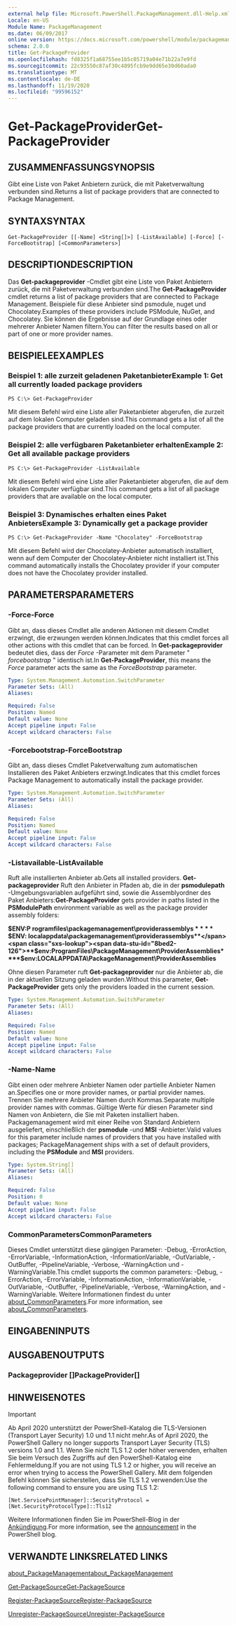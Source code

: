 ```yaml
---
external help file: Microsoft.PowerShell.PackageManagement.dll-Help.xml
Locale: en-US
Module Name: PackageManagement
ms.date: 06/09/2017
online version: https://docs.microsoft.com/powershell/module/packagemanagement/get-packageprovider?view=powershell-7.2&WT.mc_id=ps-gethelp
schema: 2.0.0
title: Get-PackageProvider
ms.openlocfilehash: fd8325f1a68755ee1b5c05719a04e71b22a7e9fd
ms.sourcegitcommit: 22c93550c87af30c4895fcb9e9dd65e30d60ada0
ms.translationtype: MT
ms.contentlocale: de-DE
ms.lasthandoff: 11/19/2020
ms.locfileid: "99596152"
---
```

# <span data-ttu-id="8bed2-102">Get-PackageProvider</span><span class="sxs-lookup"><span data-stu-id="8bed2-102">Get-PackageProvider</span></span>

## <span data-ttu-id="8bed2-103">ZUSAMMENFASSUNG</span><span class="sxs-lookup"><span data-stu-id="8bed2-103">SYNOPSIS</span></span>
<span data-ttu-id="8bed2-104">Gibt eine Liste von Paket Anbietern zurück, die mit Paketverwaltung verbunden sind.</span><span class="sxs-lookup"><span data-stu-id="8bed2-104">Returns a list of package providers that are connected to Package Management.</span></span>

## <span data-ttu-id="8bed2-105">SYNTAX</span><span class="sxs-lookup"><span data-stu-id="8bed2-105">SYNTAX</span></span>

```
Get-PackageProvider [[-Name] <String[]>] [-ListAvailable] [-Force] [-ForceBootstrap] [<CommonParameters>]
```

## <span data-ttu-id="8bed2-106">DESCRIPTION</span><span class="sxs-lookup"><span data-stu-id="8bed2-106">DESCRIPTION</span></span>

<span data-ttu-id="8bed2-107">Das **Get-packageprovider** -Cmdlet gibt eine Liste von Paket Anbietern zurück, die mit Paketverwaltung verbunden sind.</span><span class="sxs-lookup"><span data-stu-id="8bed2-107">The **Get-PackageProvider** cmdlet returns a list of package providers that are connected to Package Management.</span></span>
<span data-ttu-id="8bed2-108">Beispiele für diese Anbieter sind psmodule, nuget und Chocolatey.</span><span class="sxs-lookup"><span data-stu-id="8bed2-108">Examples of these providers include PSModule, NuGet, and Chocolatey.</span></span>
<span data-ttu-id="8bed2-109">Sie können die Ergebnisse auf der Grundlage eines oder mehrerer Anbieter Namen filtern.</span><span class="sxs-lookup"><span data-stu-id="8bed2-109">You can filter the results based on all or part of one or more provider names.</span></span>

## <span data-ttu-id="8bed2-110">BEISPIELE</span><span class="sxs-lookup"><span data-stu-id="8bed2-110">EXAMPLES</span></span>

### <span data-ttu-id="8bed2-111">Beispiel 1: alle zurzeit geladenen Paketanbieter</span><span class="sxs-lookup"><span data-stu-id="8bed2-111">Example 1: Get all currently loaded package providers</span></span>

```
PS C:\> Get-PackageProvider
```

<span data-ttu-id="8bed2-112">Mit diesem Befehl wird eine Liste aller Paketanbieter abgerufen, die zurzeit auf dem lokalen Computer geladen sind.</span><span class="sxs-lookup"><span data-stu-id="8bed2-112">This command gets a list of all the package providers that are currently loaded on the local computer.</span></span>

### <span data-ttu-id="8bed2-113">Beispiel 2: alle verfügbaren Paketanbieter erhalten</span><span class="sxs-lookup"><span data-stu-id="8bed2-113">Example 2: Get all available package providers</span></span>

```
PS C:\> Get-PackageProvider -ListAvailable
```

<span data-ttu-id="8bed2-114">Mit diesem Befehl wird eine Liste aller Paketanbieter abgerufen, die auf dem lokalen Computer verfügbar sind.</span><span class="sxs-lookup"><span data-stu-id="8bed2-114">This command gets a list of all package providers that are available on the local computer.</span></span>

### <span data-ttu-id="8bed2-115">Beispiel 3: Dynamisches erhalten eines Paket Anbieters</span><span class="sxs-lookup"><span data-stu-id="8bed2-115">Example 3: Dynamically get a package provider</span></span>

```
PS C:\> Get-PackageProvider -Name "Chocolatey" -ForceBootstrap
```

<span data-ttu-id="8bed2-116">Mit diesem Befehl wird der Chocolatey-Anbieter automatisch installiert, wenn auf dem Computer der Chocolatey-Anbieter nicht installiert ist.</span><span class="sxs-lookup"><span data-stu-id="8bed2-116">This command automatically installs the Chocolatey provider if your computer does not have the Chocolatey provider installed.</span></span>

## <span data-ttu-id="8bed2-117">PARAMETERS</span><span class="sxs-lookup"><span data-stu-id="8bed2-117">PARAMETERS</span></span>

### <span data-ttu-id="8bed2-118">-Force</span><span class="sxs-lookup"><span data-stu-id="8bed2-118">-Force</span></span>

<span data-ttu-id="8bed2-119">Gibt an, dass dieses Cmdlet alle anderen Aktionen mit diesem Cmdlet erzwingt, die erzwungen werden können.</span><span class="sxs-lookup"><span data-stu-id="8bed2-119">Indicates that this cmdlet forces all other actions with this cmdlet that can be forced.</span></span>
<span data-ttu-id="8bed2-120">In **Get-packageprovider** bedeutet dies, dass der *Force* -Parameter mit dem Parameter " *forcebootstrap* " identisch ist.</span><span class="sxs-lookup"><span data-stu-id="8bed2-120">In **Get-PackageProvider**, this means the *Force* parameter acts the same as the *ForceBootstrap* parameter.</span></span>

```yaml
Type: System.Management.Automation.SwitchParameter
Parameter Sets: (All)
Aliases:

Required: False
Position: Named
Default value: None
Accept pipeline input: False
Accept wildcard characters: False
```

### <span data-ttu-id="8bed2-121">-Forcebootstrap</span><span class="sxs-lookup"><span data-stu-id="8bed2-121">-ForceBootstrap</span></span>

<span data-ttu-id="8bed2-122">Gibt an, dass dieses Cmdlet Paketverwaltung zum automatischen Installieren des Paket Anbieters erzwingt.</span><span class="sxs-lookup"><span data-stu-id="8bed2-122">Indicates that this cmdlet forces Package Management to automatically install the package provider.</span></span>

```yaml
Type: System.Management.Automation.SwitchParameter
Parameter Sets: (All)
Aliases:

Required: False
Position: Named
Default value: None
Accept pipeline input: False
Accept wildcard characters: False
```

### <span data-ttu-id="8bed2-123">-Listavailable</span><span class="sxs-lookup"><span data-stu-id="8bed2-123">-ListAvailable</span></span>

<span data-ttu-id="8bed2-124">Ruft alle installierten Anbieter ab.</span><span class="sxs-lookup"><span data-stu-id="8bed2-124">Gets all installed providers.</span></span>
<span data-ttu-id="8bed2-125">**Get-packageprovider** Ruft den Anbieter in Pfaden ab, die in der **psmodulepath** -Umgebungsvariablen aufgeführt sind, sowie die Assemblyordner des Paket Anbieters:</span><span class="sxs-lookup"><span data-stu-id="8bed2-125">**Get-PackageProvider** gets provider in paths listed in the **PSModulePath** environment variable as well as the package provider assembly folders:</span></span>

<span data-ttu-id="8bed2-126">**$ENV:P rogramfiles\packagemanagement\providerassemblys \* \* \* \* $ENV: localappdata\packagemanagement\providerassemblys**</span><span class="sxs-lookup"><span data-stu-id="8bed2-126">**$env:ProgramFiles\PackageManagement\ProviderAssemblies\*\*\*\*$env:LOCALAPPDATA\PackageManagement\ProviderAssemblies**</span></span>

<span data-ttu-id="8bed2-127">Ohne diesen Parameter ruft **Get-packageprovider** nur die Anbieter ab, die in der aktuellen Sitzung geladen wurden.</span><span class="sxs-lookup"><span data-stu-id="8bed2-127">Without this parameter, **Get-PackageProvider** gets only the providers loaded in the current session.</span></span>

```yaml
Type: System.Management.Automation.SwitchParameter
Parameter Sets: (All)
Aliases:

Required: False
Position: Named
Default value: None
Accept pipeline input: False
Accept wildcard characters: False
```

### <span data-ttu-id="8bed2-128">-Name</span><span class="sxs-lookup"><span data-stu-id="8bed2-128">-Name</span></span>

<span data-ttu-id="8bed2-129">Gibt einen oder mehrere Anbieter Namen oder partielle Anbieter Namen an.</span><span class="sxs-lookup"><span data-stu-id="8bed2-129">Specifies one or more provider names, or partial provider names.</span></span>
<span data-ttu-id="8bed2-130">Trennen Sie mehrere Anbieter Namen durch Kommas.</span><span class="sxs-lookup"><span data-stu-id="8bed2-130">Separate multiple provider names with commas.</span></span>
<span data-ttu-id="8bed2-131">Gültige Werte für diesen Parameter sind Namen von Anbietern, die Sie mit Paketen installiert haben. Packagemanagement wird mit einer Reihe von Standard Anbietern ausgeliefert, einschließlich der **psmodule** -und **MSI** -Anbieter.</span><span class="sxs-lookup"><span data-stu-id="8bed2-131">Valid values for this parameter include names of providers that you have installed with packages; PackageManagement ships with a set of default providers, including the **PSModule** and **MSI** providers.</span></span>

```yaml
Type: System.String[]
Parameter Sets: (All)
Aliases:

Required: False
Position: 0
Default value: None
Accept pipeline input: False
Accept wildcard characters: False
```

### <span data-ttu-id="8bed2-132">CommonParameters</span><span class="sxs-lookup"><span data-stu-id="8bed2-132">CommonParameters</span></span>

<span data-ttu-id="8bed2-133">Dieses Cmdlet unterstützt diese gängigen Parameter: -Debug, -ErrorAction, -ErrorVariable, -InformationAction, -InformationVariable, -OutVariable, -OutBuffer, -PipelineVariable, -Verbose, -WarningAction und -WarningVariable.</span><span class="sxs-lookup"><span data-stu-id="8bed2-133">This cmdlet supports the common parameters: -Debug, -ErrorAction, -ErrorVariable, -InformationAction, -InformationVariable, -OutVariable, -OutBuffer, -PipelineVariable, -Verbose, -WarningAction, and -WarningVariable.</span></span> <span data-ttu-id="8bed2-134">Weitere Informationen findest du unter [about_CommonParameters](https://go.microsoft.com/fwlink/?LinkID=113216).</span><span class="sxs-lookup"><span data-stu-id="8bed2-134">For more information, see [about_CommonParameters](https://go.microsoft.com/fwlink/?LinkID=113216).</span></span>

## <span data-ttu-id="8bed2-135">EINGABEN</span><span class="sxs-lookup"><span data-stu-id="8bed2-135">INPUTS</span></span>

## <span data-ttu-id="8bed2-136">AUSGABEN</span><span class="sxs-lookup"><span data-stu-id="8bed2-136">OUTPUTS</span></span>

### <span data-ttu-id="8bed2-137">Packageprovider []</span><span class="sxs-lookup"><span data-stu-id="8bed2-137">PackageProvider[]</span></span>

## <span data-ttu-id="8bed2-138">HINWEISE</span><span class="sxs-lookup"><span data-stu-id="8bed2-138">NOTES</span></span>

> [!IMPORTANT]
> <span data-ttu-id="8bed2-139">Ab April 2020 unterstützt der PowerShell-Katalog die TLS-Versionen (Transport Layer Security) 1.0 und 1.1 nicht mehr.</span><span class="sxs-lookup"><span data-stu-id="8bed2-139">As of April 2020, the PowerShell Gallery no longer supports Transport Layer Security (TLS) versions 1.0 and 1.1.</span></span> <span data-ttu-id="8bed2-140">Wenn Sie nicht TLS 1.2 oder höher verwenden, erhalten Sie beim Versuch des Zugriffs auf den PowerShell-Katalog eine Fehlermeldung.</span><span class="sxs-lookup"><span data-stu-id="8bed2-140">If you are not using TLS 1.2 or higher, you will receive an error when trying to access the PowerShell Gallery.</span></span> <span data-ttu-id="8bed2-141">Mit dem folgenden Befehl können Sie sicherstellen, dass Sie TLS 1.2 verwenden:</span><span class="sxs-lookup"><span data-stu-id="8bed2-141">Use the following command to ensure you are using TLS 1.2:</span></span>
>
> `[Net.ServicePointManager]::SecurityProtocol = [Net.SecurityProtocolType]::Tls12`
>
> <span data-ttu-id="8bed2-142">Weitere Informationen finden Sie im PowerShell-Blog in der [Ankündigung](https://devblogs.microsoft.com/powershell/powershell-gallery-tls-support/).</span><span class="sxs-lookup"><span data-stu-id="8bed2-142">For more information, see the [announcement](https://devblogs.microsoft.com/powershell/powershell-gallery-tls-support/) in the PowerShell blog.</span></span>

## <span data-ttu-id="8bed2-143">VERWANDTE LINKS</span><span class="sxs-lookup"><span data-stu-id="8bed2-143">RELATED LINKS</span></span>

[<span data-ttu-id="8bed2-144">about_PackageManagement</span><span class="sxs-lookup"><span data-stu-id="8bed2-144">about_PackageManagement</span></span>](../Microsoft.PowerShell.Core/About/about_PackageManagement.md)

[<span data-ttu-id="8bed2-145">Get-PackageSource</span><span class="sxs-lookup"><span data-stu-id="8bed2-145">Get-PackageSource</span></span>](Get-PackageSource.md)

[<span data-ttu-id="8bed2-146">Register-PackageSource</span><span class="sxs-lookup"><span data-stu-id="8bed2-146">Register-PackageSource</span></span>](Register-PackageSource.md)

[<span data-ttu-id="8bed2-147">Unregister-PackageSource</span><span class="sxs-lookup"><span data-stu-id="8bed2-147">Unregister-PackageSource</span></span>](Unregister-PackageSource.md)
